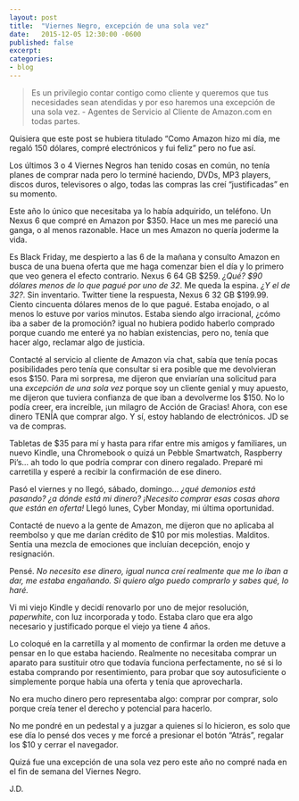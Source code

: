 ```yaml
---
layout: post
title:  "Viernes Negro, excepción de una sola vez"
date:   2015-12-05 12:30:00 -0600
published: false
excerpt: 
categories:
- blog
---
```


> Es un privilegio contar contigo como cliente y queremos que tus necesidades sean atendidas y por eso haremos una excepción de una sola vez. - Agentes de Servicio al Cliente de Amazon.com en todas partes.

Quisiera que este post se hubiera titulado “Como Amazon hizo mi día, me regaló 150 dólares, compré electrónicos y fui feliz” pero no fue así.

Los últimos 3 o 4 Viernes Negros han tenido cosas en común, no tenía planes de comprar nada pero lo terminé haciendo, DVDs, MP3 players, discos duros, televisores o algo, todas las compras las creí “justificadas” en su momento.

Este año lo único que necesitaba ya lo había adquirido, un teléfono. Un Nexus 6 que compré en Amazon por $350. Hace un mes me pareció una ganga, o al menos razonable. Hace un mes Amazon no quería joderme la vida.

Es Black Friday, me despierto a las 6 de la mañana y consulto Amazon en busca de una buena oferta que me haga comenzar bien el día y lo primero que veo genera el efecto contrario. Nexus 6 64 GB $259. *¿Qué? $90 dólares menos de lo que pagué por uno de 32*. Me queda la espina. *¿Y el de 32?*. Sin inventario. Twitter tiene la respuesta, Nexus 6 32 GB $199.99. Ciento cincuenta dólares menos de lo que pagué. Estaba enojado, o al menos lo estuve por varios minutos. Estaba siendo algo irracional, ¿cómo iba a saber de la promoción? igual no hubiera podido haberlo comprado porque cuando me enteré ya no habían existencias, pero no, tenía que hacer algo, reclamar algo de justicia.

Contacté al servicio al cliente de Amazon vía chat, sabía que tenía pocas posibilidades pero tenía que consultar si era posible que me devolvieran esos $150. Para mi sorpresa, me dijeron que enviarían una solicitud para una *excepción de una sola vez* porque soy un cliente genial y muy apuesto, me dijeron que tuviera confianza de que iban a devolverme los $150. No lo podía creer, era increíble, ¡un milagro de Acción de Gracias! Ahora, con ese dinero TENÍA que comprar algo. Y sí, estoy hablando de electrónicos. JD se va de compras.

Tabletas de $35 para mí y hasta para rifar entre mis amigos y familiares, un nuevo Kindle, una Chromebook o quizá un Pebble Smartwatch, Raspberry Pi’s… ah todo lo que podría comprar con dinero regalado. Preparé mi carretilla y esperé a recibir la confirmación de ese dinero.

Pasó el viernes y no llegó, sábado, domingo… *¿qué demonios está pasando? ¿a dónde está mi dinero? ¡Necesito comprar esas cosas ahora que están en oferta!* Llegó lunes, Cyber Monday, mi última oportunidad. 

Contacté de nuevo a la gente de Amazon, me dijeron que no aplicaba al reembolso y que me darían crédito de $10 por mis molestias. Malditos. Sentía una mezcla de emociones que incluían decepción, enojo y resignación.

Pensé. *No necesito ese dinero, igual nunca creí realmente que me lo iban a dar, me estaba engañando. Si quiero algo puedo comprarlo y sabes qué, lo haré.*  

Vi mi viejo Kindle y decidí renovarlo por uno de mejor resolución, *paperwhite*, con luz incorporada y todo. Estaba claro que era algo necesario y justificado porque el viejo ya tiene 4 años.

Lo coloqué en la carretilla y al momento de confirmar la orden me detuve a pensar en lo que estaba haciendo. Realmente no necesitaba comprar un aparato para sustituir otro que todavía funciona perfectamente, no sé si lo estaba comprando por resentimiento, para probar que soy autosuficiente o simplemente porque había una oferta y tenía que aprovecharla. 

No era mucho dinero pero representaba algo: comprar por comprar, solo porque creía tener el derecho y potencial para hacerlo. 

No me pondré en un pedestal y a juzgar a quienes sí lo hicieron, es solo que ese día lo pensé dos veces y me forcé a presionar el botón “Atrás”, regalar los $10 y cerrar el navegador.

Quizá fue una excepción de una sola vez pero este año no compré nada en el fin de semana del Viernes Negro.

J.D.
